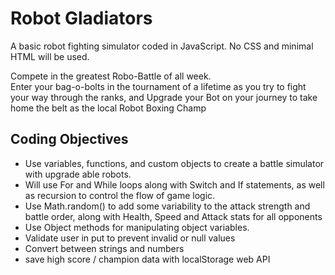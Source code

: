 # Robot Gladiators
A basic robot fighting simulator coded in JavaScript. No CSS and minimal HTML will be used.

Compete in the greatest Robo-Battle of all week. \
Enter your bag-o-bolts in the tournament of a lifetime as you try to fight your way through the ranks, and Upgrade your Bot on your journey to take home the belt as the local Robot Boxing Champ

## Coding Objectives
* Use variables, functions, and custom objects to create a battle simulator with upgrade able robots. 
* Will use For and While loops along with Switch and If statements, as well as recursion to control the flow of game logic. 
* Use Math.random() to add some variability to the attack strength and battle order, along with Health, Speed and Attack stats for all opponents 
* Use Object methods for manipulating object variables. 
* Validate user in put to prevent invalid or null values 
* Convert between strings and numbers
* save high score / champion data with localStorage web API




